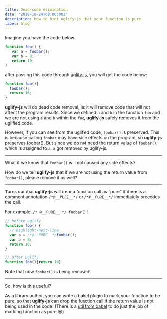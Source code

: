 ```yaml
---
title: Dead-code elimination
date: "2018-10-24T08:00:00Z"
description: How to hint uglify-js that your function is pure
label: blog
---
```


Imagine you have the code below:

```js
function foo() {
   var a = foobar();
   var b = 8;
   return 10;
}
```

after passing this code through [uglify-js](https://www.npmjs.com/package/uglify-js), you will get the code below:

```js
function foo(){
  foobar();
  return 10;
}
```

**uglify-js** will do dead code removal, ie: it will remove code that will not affect the program results. Since we defined `a` and `b` in the function `foo` and we are not using `a` and `b` within the `foo`, **uglify-js** safely removes it from the uglified code.

However, if you can see from the uglified code, `foobar()` is preserved. This is because calling `foobar` may have side effects on the program, so **uglify-js** preserves foobar(). But since we do not need the return value of `foobar()`, which is assigned to `a`, `a` got removed by uglify-js.

---

What if we know that `foobar()` will not caused any side effects?

How do we tell **uglify-js** that if we are not using the return value from `foobar()`, please remove it as well?

---

Turns out that **uglify-js** will treat a function call as “pure” if there is a comment annotation `/*@__PURE__*/` or `/*#__PURE__*/` immediately precedes the call.

For example: `/* @__PURE__ */ foobar()` !

```js
// before uglify
function foo() {
  // highlight-next-line
  var a = /*@__PURE__*/foobar();
  var b = 8;
  return 10;
}

// after uglify
function foo(){return 10}
```

Note that now `foobar()` is being removed!

---

So, how is this useful?

As a library author, you can write a babel plugin to mark your function to be pure, so that **uglify-js** can drop the function call if the return value is not being used in the code. (There is a [util from babel](https://babeljs.io/docs/en/next/babel-helper-annotate-as-pure.html) to do just the job of marking function as pure 😎)